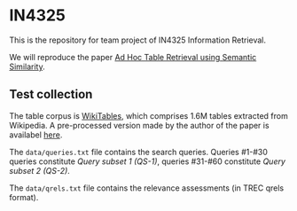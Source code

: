 # IN4325
This is the repository for team project of IN4325 Information Retrieval.

We will reproduce the paper [Ad Hoc Table Retrieval using Semantic Similarity](https://arxiv.org/pdf/1802.06159.pdf).

## Test collection

The table corpus is [WikiTables](http://websail-fe.cs.northwestern.edu/TabEL/), which comprises 1.6M tables extracted from Wikipedia. A pre-processed version made by the author of the paper is availabel [here](http://iai.group/downloads/smart_table/WP_tables.zip).

The `data/queries.txt` file contains the search queries. Queries #1-#30 queries constitute *Query subset 1 (QS-1)*, queries #31-#60 constitute *Query subset 2 (QS-2)*.

The `data/qrels.txt` file contains the relevance assessments (in TREC qrels format).  
